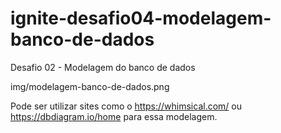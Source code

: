 # ignite-desafio04-modelagem-banco-de-dados

Desafio 02 - Modelagem do banco de dados


img/modelagem-banco-de-dados.png

Pode ser utilizar sites como o https://whimsical.com/ ou https://dbdiagram.io/home para essa modelagem.